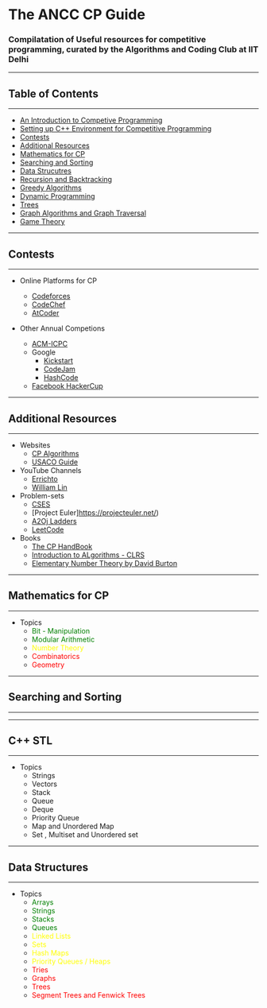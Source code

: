 # The ANCC CP Guide

### Compilatation of Useful resources for competitive programming, curated by the Algorithms and Coding Club at IIT Delhi
___
## Table of Contents 
___
- [An Introduction to Competive Programming](https://www.youtube.com/watch?v=rU4Qw-8wjR4)
- [Setting up C++ Environment for Competitive Programming
](https://github.com/ancc-iitd/Competitive-programming-resources/tree/main/setup)
- [Contests](#contests)
- [Additional Resources](#additional-resources)
- [Mathematics for CP](#mathematics-for-cp)
- [Searching and Sorting](#searching-and-sorting)
- [Data Strucutres](#data-structures)
- [Recursion and Backtracking](#recursion-and-backtracking)
- [Greedy Algorithms](#greedy-algorithms)
- [Dynamic Programming](#dynamic-programming)
- [Trees](#trees)
- [Graph Algorithms and Graph Traversal](#graphs)
- [Game Theory](#game-theory)
---
## Contests
---

- Online Platforms for CP
    - [Codeforces](https://codeforces.com/)
    - [CodeChef](https://www.codechef.com/)
    - [AtCoder](https://atcoder.jp/)

- Other Annual Competions
    - [ACM-ICPC](https://www.amrita.edu/icpc21)
    - Google
        - [Kickstart](https://codingcompetitions.withgoogle.com/kickstart)
        - [CodeJam](https://codingcompetitions.withgoogle.com/codejam)
        - [HashCode](https://codingcompetitions.withgoogle.com/hashcode)
    - [Facebook HackerCup](https://www.facebook.com/codingcompetitions/hacker-cup/)

---
## Additional Resources
---
- Websites 
    - [CP Algorithms](http://cp-algorithms.com/)
    - [USACO Guide](https://usaco.guide/)
- YouTube Channels
    - [Errichto](https://www.youtube.com/channel/UCBr_Fu6q9iHYQCh13jmpbrg)
    - [William Lin](https://www.youtube.com/channel/UCKuDLsO0Wwef53qdHPjbU2Q)
- Problem-sets
    - [CSES](http://cses.fi/problemset)
    - [Project Euler]https://projecteuler.net/)
    - [A2Oj Ladders](https://a2oj.com/Ladders.html)
    - [LeetCode](https://leetcode.com/problems/)
- Books 
    - [The CP HandBook](https://cses.fi/book.pdf)
    - [Introduction to ALgorithms - CLRS](https://g.co/kgs/Qx7EEx)
    - [ Elementary Number Theory by David Burton](https://g.co/kgs/9jeHiX)

---
## Mathematics for CP
---
- Topics
     - <span style="color : green ;">Bit - Manipulation </span>
    - <span style="color : green ;">Modular Arithmetic
    - <span style="color : yellow ;">Number Theory
    - <span style="color : red ;">Combinatorics
    - <span style="color : red ;">Geometry


---
## Searching and Sorting
---

---
## C++ STL
---

- Topics 
     - Strings 
     - Vectors
     - Stack
     - Queue
     - Deque
     - Priority Queue
     - Map and Unordered Map
     - Set , Multiset and Unordered set  

---
## Data Structures
---
- Topics 
    - <span style="color : green ;">Arrays
    - <span style="color : green ;">Strings
    - <span style="color : green ;">Stacks
    - <span style="color : green ;">Queues
    - <span style="color : yellow;">Linked Lists
    - <span style="color : yellow;">Sets
    - <span style="color : yellow;">Hash Maps
    - <span style="color : yellow;">Priority Queues / Heaps 
    - <span style="color : red ;">Tries
    - <span style="color : red ;">Graphs
    - <span style ="color : red ; ">Trees
    - <span style="color : red ;">Segment Trees and Fenwick Trees
<!-- ---
## Recursion and Backtracking
---

---
## Greedy Algorithms
---

---
## Dynamic Programming
---

---
## Trees
---

---
## Graphs
---
 - Topics
    - Basic Graph Termanology
    - BFS
    - DFS

---
## Game Theory
---
 -->
